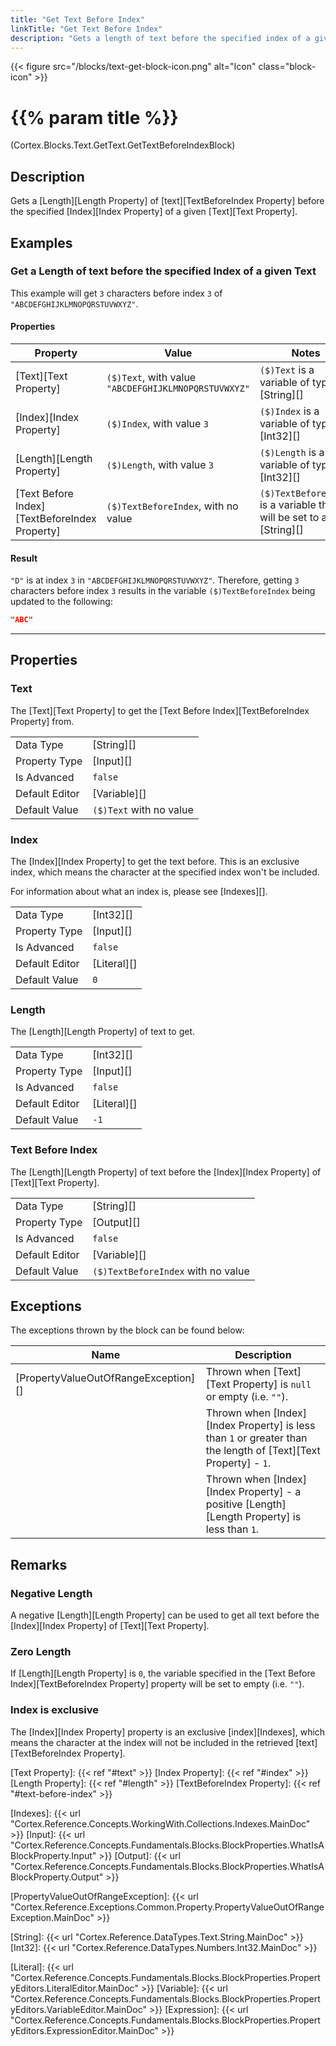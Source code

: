 ```yaml
---
title: "Get Text Before Index"
linkTitle: "Get Text Before Index"
description: "Gets a length of text before the specified index of a given text."
---
```


{{< figure src="/blocks/text-get-block-icon.png" alt="Icon" class="block-icon" >}}

# {{% param title %}}

<p class="namespace">(Cortex.Blocks.Text.GetText.GetTextBeforeIndexBlock)</p>

## Description

Gets a [Length][Length Property] of [text][TextBeforeIndex Property] before the specified [Index][Index Property] of a given [Text][Text Property].

## Examples

### Get a Length of text before the specified Index of a given Text

This example will get `3` characters before index `3` of `"ABCDEFGHIJKLMNOPQRSTUVWXYZ"`.

#### Properties

| Property           | Value                     | Notes                                    |
|--------------------|---------------------------|------------------------------------------|
| [Text][Text Property] | `($)Text`, with value `"ABCDEFGHIJKLMNOPQRSTUVWXYZ"` | `($)Text` is a variable of type [String][] |
| [Index][Index Property] | `($)Index`, with value `3` | `($)Index` is a variable of type [Int32][] |
| [Length][Length Property] | `($)Length`, with value `3` | `($)Length` is a variable of type [Int32][] |
| [Text Before Index][TextBeforeIndex Property] | `($)TextBeforeIndex`, with no value | `($)TextBeforeIndex` is a variable that will be set to a [String][] |

#### Result

`"D"` is at index `3` in `"ABCDEFGHIJKLMNOPQRSTUVWXYZ"`. Therefore, getting `3` characters before index `3` results in the variable `($)TextBeforeIndex` being updated to the following:

```json
"ABC"
```

***

## Properties

### Text

The [Text][Text Property] to get the [Text Before Index][TextBeforeIndex Property] from.
  
| | |
|--------------------|---------------------------|
| Data Type | [String][] |
| Property Type | [Input][] |
| Is Advanced | `false` |
| Default Editor | [Variable][] |
| Default Value | `($)Text` with no value |

### Index

The [Index][Index Property] to get the text before. This is an exclusive index, which means the character at the specified index won't be included.

For information about what an index is, please see [Indexes][].

| | |
|--------------------|---------------------------|
| Data Type | [Int32][] |
| Property Type | [Input][] |
| Is Advanced | `false` |
| Default Editor | [Literal][] |
| Default Value | `0` |

### Length

The [Length][Length Property] of text to get.

| | |
|--------------------|---------------------------|
| Data Type | [Int32][] |
| Property Type | [Input][] |
| Is Advanced | `false` |
| Default Editor | [Literal][] |
| Default Value | `-1` |

### Text Before Index

The [Length][Length Property] of text before the [Index][Index Property] of [Text][Text Property].

| | |
|--------------------|---------------------------|
| Data Type | [String][] |
| Property Type | [Output][] |
| Is Advanced | `false` |
| Default Editor | [Variable][] |
| Default Value | `($)TextBeforeIndex` with no value |

## Exceptions

The exceptions thrown by the block can be found below:

| Name     | Description |
|----------|----------|
| [PropertyValueOutOfRangeException][] | Thrown when [Text][Text Property] is `null` or empty (i.e. `""`). |
| | Thrown when [Index][Index Property] is less than `1` or greater than the length of [Text][Text Property] - `1`. |
| | Thrown when [Index][Index Property] - a positive [Length][Length Property] is less than `1`. |

## Remarks

### Negative Length

A negative [Length][Length Property] can be used to get all text before the [Index][Index Property] of [Text][Text Property].

### Zero Length

If [Length][Length Property] is `0`, the variable specified in the [Text Before Index][TextBeforeIndex Property] property will be set to empty (i.e. `""`).

### Index is exclusive

The [Index][Index Property] property is an exclusive [index][Indexes], which means the character at the index will not be included in the retrieved [text][TextBeforeIndex Property].

[Text Property]: {{< ref "#text" >}}
[Index Property]: {{< ref "#index" >}}
[Length Property]: {{< ref "#length" >}}
[TextBeforeIndex Property]: {{< ref "#text-before-index" >}}

[Indexes]: {{< url "Cortex.Reference.Concepts.WorkingWith.Collections.Indexes.MainDoc" >}}
[Input]: {{< url "Cortex.Reference.Concepts.Fundamentals.Blocks.BlockProperties.WhatIsABlockProperty.Input" >}}
[Output]: {{< url "Cortex.Reference.Concepts.Fundamentals.Blocks.BlockProperties.WhatIsABlockProperty.Output" >}}

[PropertyValueOutOfRangeException]: {{< url "Cortex.Reference.Exceptions.Common.Property.PropertyValueOutOfRangeException.MainDoc" >}}

[String]: {{< url "Cortex.Reference.DataTypes.Text.String.MainDoc" >}}
[Int32]: {{< url "Cortex.Reference.DataTypes.Numbers.Int32.MainDoc" >}}

[Literal]: {{< url "Cortex.Reference.Concepts.Fundamentals.Blocks.BlockProperties.PropertyEditors.LiteralEditor.MainDoc" >}}
[Variable]: {{< url "Cortex.Reference.Concepts.Fundamentals.Blocks.BlockProperties.PropertyEditors.VariableEditor.MainDoc" >}}
[Expression]: {{< url "Cortex.Reference.Concepts.Fundamentals.Blocks.BlockProperties.PropertyEditors.ExpressionEditor.MainDoc" >}}
